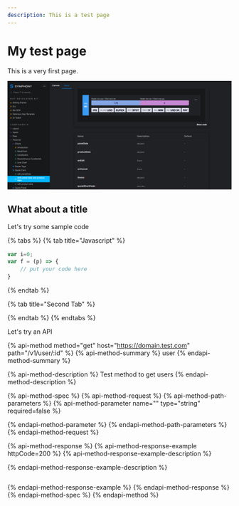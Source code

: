 ```yaml
---
description: This is a test page
---
```


# My test page

This is a very first page.

![UI Toolkit](.gitbook/assets/ui-toolkit.png)

## What about a title

Let's try some sample code

{% tabs %}
{% tab title="Javascript" %}
```javascript
var i=0;
var f = (p) => {
    // put your code here
}
```
{% endtab %}

{% tab title="Second Tab" %}

{% endtab %}
{% endtabs %}

Let's try an API

{% api-method method="get" host="https://domain.test.com" path="/v1/user/:id" %}
{% api-method-summary %}
user
{% endapi-method-summary %}

{% api-method-description %}
Test method to get users
{% endapi-method-description %}

{% api-method-spec %}
{% api-method-request %}
{% api-method-path-parameters %}
{% api-method-parameter name="" type="string" required=false %}

{% endapi-method-parameter %}
{% endapi-method-path-parameters %}
{% endapi-method-request %}

{% api-method-response %}
{% api-method-response-example httpCode=200 %}
{% api-method-response-example-description %}

{% endapi-method-response-example-description %}

```

```
{% endapi-method-response-example %}
{% endapi-method-response %}
{% endapi-method-spec %}
{% endapi-method %}

